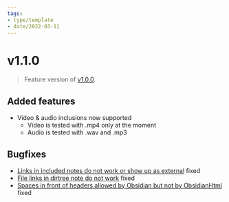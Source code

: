 ```yaml
---
tags:
- type/template
- date/2022-03-11
---
```

   
# v1.1.0   
> Feature version of [v1.0.0](../Changelog/v1.0.0.md).   
   
## Added features   
   
- Video & audio inclusions now supported   
	- Video is tested with .mp4 only at the moment   
	- Audio is tested with .wav and .mp3   
   
## Bugfixes   
   
- [Links in included notes do not work or show up as external](../Buglog/Links%20in%20included%20notes%20do%20not%20work%20or%20show%20up%20as%20external.md) fixed   
- [File links in dirtree note do not work](../Buglog/File%20links%20in%20dirtree%20note%20do%20not%20work.md) fixed   
- [Spaces in front of headers allowed by Obsidian but not by ObsidianHtml](../Buglog/Spaces%20in%20front%20of%20headers%20allowed%20by%20Obsidian%20but%20not%20by%20ObsidianHtml.md) fixed